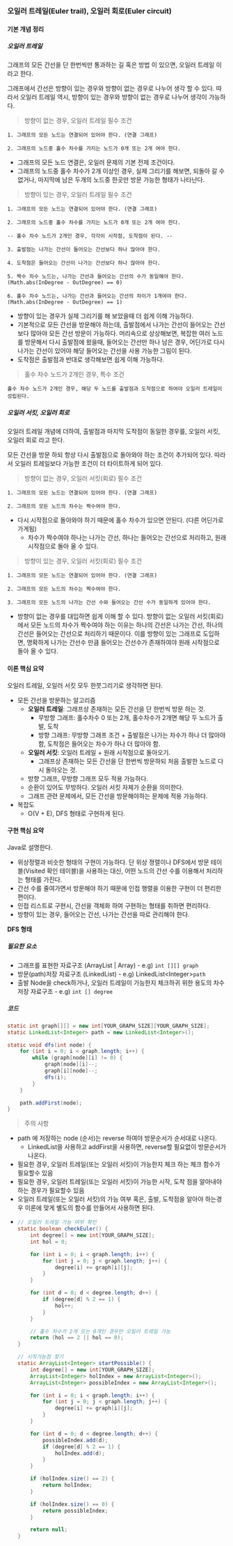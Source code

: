 ### 오일러 트레일\(Euler trail\), 오일러 회로\(Euler circuit\)

#### 기본 개념 정리

##### 오일러 트레일

그래프의 모든 간선을 단 한번씩만 통과하는 길 혹은 방법 이 있으면, 오일러 트레일 이라고 한다.

그래프에서 간선은 방향이 있는 경우와 방향이 없는 경우로 나누어 생각 할 수 있다. 따라서 오일러 트레일 역시, 방향이 있는 경우와 방향이 없는 경우로 나누어 생각이 가능하다.

> 방향이 없는 경우, 오일러 트레일 필수 조건

```
1. 그래프의 모든 노드는 연결되어 있어야 한다. (연결 그래프)

2. 그래프의 노드중 홀수 차수를 가지는 노드가 0개 또는 2개 여야 한다.
```

* 그래프의 모든 노드 연결은, 오일러 문제의 기본 전제 조건이다.
* 그래프의 노드중 홀수 차수가 2개 이상인 경우, 실제 그리기를 해보면, 되돌아 갈 수 없거나, 마지막에 남은 두개의 노드중 한곳만 방문 가능한 형태가 나타난다.

> 방향이 있는 경우, 오일러 트레일 필수 조건

```
1. 그래프의 모든 노드는 연결되어 있어야 한다. (연결 그래프)

2. 그래프의 노드중 홀수 차수를 가지는 노드가 0개 또는 2개 여야 한다.

-- 홀수 차수 노드가 2개인 경우, 각각이 시작점, 도착점이 된다. --

3. 출발점는 나가는 간선이 들어오는 간선보다 하나 많아야 한다.

4. 도착점은 들어오는 간선이 나가는 간선보다 하나 많아야 한다.

5. 짝수 차수 노드는, 나가는 간선과 들어오는 간선의 수가 동일해야 한다. (Math.abs(InDegree - OutDegree) == 0)

6. 홀수 차수 노드는, 나가는 간선과 들어오는 간선의 차이가 1개여야 한다. (Math.abs(InDegree - OutDegree) == 1)
```

* 방향이 있는 경우가 실제 그리기를 해 보았을때 더 쉽게 이해 가능하다.
* 기본적으로 모든 간선을 방문해야 하는데, 출발점에서 나가는 간선이 들어오는 간선보다 많아야 모든 간선 방문이 가능하다. 머리속으로 상상해보면, 복잡한 여러 노드를 방문해서 다시 출발점에 왔을때, 들어오는 간선만 하나 남은 경우, 어딘가로 다시 나가는 간선이 있어야 해당 들어오는 간선을 사용 가능한 그림이 된다.
* 도착점은 출발점과 반대로 생각해보면 쉽게 이해 가능하다.

> 홀수 차수 노드가 2개인 경우, 특수 조건

```
홀수 차수 노드가 2개인 경우, 해당 두 노드를 출발점과 도착점으로 하여야 오일러 트레일이 성립된다.
```

##### 오일러 서킷, 오일러 회로

오일러 트레일 개념에 더하여, 출발점과 마지막 도착점이 동일한 경우를, 오일러 서킷, 오일러 회로 라고 한다.

모든 간선을 방문 하되 항상 다시 출발점으로 돌아와야 하는 조건이 추가되어 있다. 따라서 오일러 트레일보다 가능한 조건이 더 타이트하게 되어 있다.

> 방향이 없는 경우, 오일러 서킷\(회로\) 필수 조건

```
1. 그래프의 모든 노드는 연결되어 있어야 한다. (연결 그래프)

2. 그래프의 모든 노드의 차수는 짝수여야 한다.
```

* 다시 시작점으로 돌아와야 하기 때문에 홀수 차수가 있으면 안된다. \(다른 어딘가로 가게됨\)
  * 차수가 짝수여야 하나는 나가는 간선, 하나는 들어오는 간선으로 처리하고, 원래 시작점으로 돌아 올 수 있다.

> 방향이 있는 경우, 오일러 서킷\(회로\) 필수 조건

```
1. 그래프의 모든 노드는 연결되어 있어야 한다. (연결 그래프)

2. 그래프의 모든 노드의 차수는 짝수여야 한다.

3. 그래프의 모든 노드의 나가는 간선 수와 들어오는 간선 수가 동일하게 있어야 한다.
```

* 방향이 없는 경우를 대입하면 쉽게 이해 할 수 있다. 방향이 없는 오일러 서킷\(회로\)에서 모든 노드의 차수가 짝수여야 하는 이유는 하나의 간선은 나가는 간선, 하나의 간선은 들어오는 간선으로 처리하기 때문이다. 이를 방향이 있는 그래프로 도입하면, 명확하게 나가는 간선수 만큼 들어오는 간선수가 존재하여야 원래 시작점으로 돌아 올 수 있다.

#### 이론 핵심 요약

오일러 트레일, 오일러 서킷 모두 한붓그리기로 생각하면 된다.

* 모든 간선을 방문하는 알고리즘
  * **오일러 트레일**: 그래프상 존재하는 모든 간선을 단 한번씩 방문 하는 것.
    * 무방향 그래프: 홀수차수 0 또는 2개, 홀수차수가 2개면 해당 두 노드가 출발, 도착
    * 방향 그래프: 무방향 그래프 조건 + 출발점은 나가는 차수가 하나 더 많아야 함, 도착점은 들어오는 차수가 하나 더 많아야 함.
  * **오일러 서킷**: 오일러 트레일 + 원래 시작점으로 돌아오기.
    * 그래프상 존재하는 모든 간선을 단 한번씩 방문하되 처음 출발한 노드로 다시 돌아오는 것.
  * 방향 그래프, 무방향 그래프 모두 적용 가능하다.
  * 순환이 있어도 무방하다. 오일러 서킷 자체가 순환을 의미한다.
  * 그래프 관련 문제에서, 모든 간선을 방문해야하는 문제에 적용 가능하다.
* 복잡도
  * O\(V + E\), DFS 형태로 구현하게 된다.

#### 구현 핵심 요약

Java로 설명한다.

* 위상정렬과 비슷한 형태의 구현이 가능하다. 단 위상 졍렬이나 DFS에서 방문 테이블\(Visited 확인 테이블\)을 사용하는 대신, 어떤 노드의 간선 수를 이용해서 처리하는 형태를 가진다.
* 간선 수를 줄여가면서 방문해야 하기 때문에 인접 행렬을 이용한 구현이 더 편리한 편이다.
* 인접 리스트로 구현시, 간선을 객체화 하여 구현하는 형태를 취하면 편리하다.
* 방향이 있는 경우, 들어오는 간선, 나가는 간선을 따로 관리해야 한다.

**DFS 형태**

##### 필요한 요소

* 그래프를 표현한 자료구조 \(ArrayList \| Array\) - e.g\) `int [][] graph`
* 방문\(path\)저장 자료구조 \(LinkedList\) - e.g\) LinkedList&lt;Integer&gt;`path`
* 출발 Node을 check하거나, 오일러 트레일이 가능한지 체크하귀 위한 용도의 차수 저장 자료구조 - e.g\) `int [] degree`

##### 코드

```java
static int graph[][] = new int[YOUR_GRAPH_SIZE][YOUR_GRAPH_SIZE];
static LinkedList<Integer> path = new LinkedList<Integer>();

static void dfs(int node) {
    for (int i = 0; i < graph.length; i++) {
        while (graph[node][i] != 0) {
            graph[node][i]--;
            graph[i][node]--;
            dfs(i);
        }
    }

    path.addFirst(node);
}
```

> 주의 사항

* path 에 저장하는 node \(순서\)는 reverse 하여야 방문순서가 순서대로 나온다.
  * LinkedList을 사용하고 addFirst을 사용하면, reverse할 필요없이 방문순서가 나온다.
* 필요한 경우, 오일러 트레일\(또는 오일러 서킷\)이 가능한지 체크 하는 체크 함수가 필요할수 있음
* 필요한 경우, 오일러 트레일\(또는 오일러 서킷\)이 가능한 시작, 도착 점을 알아내야 하는 경우가 필요할수 있음
* 오일러 트레일\(또는 오일러 서킷\)의 가능 여부 혹은, 출발, 도착점을 알아야 하는경우 이론에 맞게 별도의 함수를 만들어서 사용하면 된다.
* ```java
  // 오일러 트레일 가능 여부 확인
  static boolean checkEuler() {
      int degree[] = new int[YOUR_GRAPH_SIZE];
      int hol = 0;

      for (int i = 0; i < graph.length; i++) {
          for (int j = 0; j < graph.length; j++) {
              degree[i] += graph[i][j];
          }
      }

      for (int d = 0; d < degree.length; d++) {
          if (degree[d] % 2 == 1) {
              hol++;
          }
      }

      // 홀수 차수가 2개 또는 0개인 경우만 오일러 트레일 가능
      return (hol == 2 || hol == 0);
  }

  // 시작가능점 찾기
  static ArrayList<Integer> startPossible() {
      int degree[] = new int[YOUR_GRAPH_SIZE];
      ArrayList<Integer> holIndex = new ArrayList<Integer>();
      ArrayList<Integer> possibleIndex = new ArrayList<Integer>();

      for (int i = 0; i < graph.length; i++) {
          for (int j = 0; j < graph.length; j++) {
              degree[i] += graph[i][j];
          }
      }

      for (int d = 0; d < degree.length; d++) {
          possibleIndex.add(d);
          if (degree[d] % 2 == 1) {
              holIndex.add(d);
          }
      }

      if (holIndex.size() == 2) {
          return holIndex;
      }

      if (holIndex.size() == 0) {
          return possibleIndex;
      }

      return null;
  }
  ```



